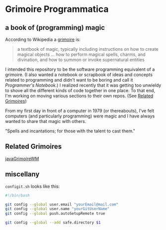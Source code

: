 # Grimoire Programmatica

## a book of (programming) magic

According to Wikipedia a [grimoire](https://en.wikipedia.org/wiki/Grimoire) is:
> a textbook of magic, typically including instructions on how to create magical objects ... how to perform magical spells, charms, and divination, and how to summon or invoke supernatural entities

I intended this repository to be the software programming equivalent of a grimoire. (I also wanted a notebook or scrapbook of ideas and concepts related to programming and didn't want to be boring and call it _Programmer's Notebook_.) I realized recently that it was getting too unwieldy to shove all the different kinds of code together in one place. To that end, I'm working on moving various sections to their own repos. (See [Related Grimoires](#related-grimoires))

From my first day in front of a computer in 1979 (or thereabouts), I've felt computers (and particularly programming) were magic and I have always wanted to share that magic with others.

"Spells and incantations; for those with the talent to cast them."

## Related Grimoires

[javaGrimoireWM](https://github.com/WalterMarch/javaGrimoireWM)

## miscellany

`configit.sh` looks like this:

```bash
#!/bin/bash

git config --global user.email "yourEmail@mail.com"
git config --global user.name "yourGitUserName"
git config --global push.autoSetupRemote true

git config --global --add safe.directory $1
```
